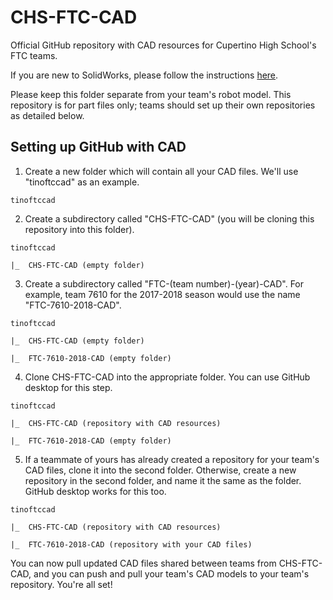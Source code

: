 # CHS-FTC-CAD

Official GitHub repository with CAD resources for Cupertino High School's FTC teams.

If you are new to SolidWorks, please follow the instructions [here](docs/TUTORIAL.md).

Please keep this folder separate from your team's robot model. This repository is for part files only; teams should set up their own repositories as detailed below.

## Setting up GitHub with CAD

1. Create a new folder which will contain all your CAD files. We'll use "tinoftccad" as an example.

```
tinoftccad
```

2. Create a subdirectory called "CHS-FTC-CAD" (you will be cloning this repository into this folder).

```
tinoftccad

|_  CHS-FTC-CAD (empty folder)
```

3. Create a subdirectory called "FTC-(team number)-(year)-CAD". For example, team 7610 for the 2017-2018 season would use the name "FTC-7610-2018-CAD".

```
tinoftccad

|_  CHS-FTC-CAD (empty folder)

|_  FTC-7610-2018-CAD (empty folder)
```

4. Clone CHS-FTC-CAD into the appropriate folder. You can use GitHub desktop for this step.

```
tinoftccad

|_  CHS-FTC-CAD (repository with CAD resources)

|_  FTC-7610-2018-CAD (empty folder)
```

5. If a teammate of yours has already created a repository for your team's CAD files, clone it into the second folder. Otherwise, create a new repository in the second folder, and name it the same as the folder. GitHub desktop works for this too.

```
tinoftccad

|_  CHS-FTC-CAD (repository with CAD resources)

|_  FTC-7610-2018-CAD (repository with your CAD files)
```

You can now pull updated CAD files shared between teams from CHS-FTC-CAD, and you can push and pull your team's CAD models to your team's repository. You're all set!